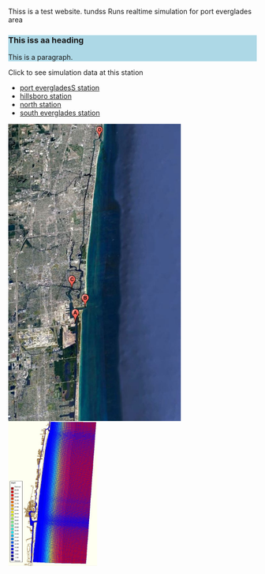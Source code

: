 
Thiss is a test website. tundss
Runs realtime simulation for port everglades area
<description description description descriptions >
<description description description description >

<html>  
 <div style="background-color:lightblue">
  <h3>This iss aa heading</h3>
  <p>This is a paragraph.</p>
</div> 
<p>
  
Click to see simulation data at this station 

</p>
<ul>
 <li><a href="domainb.JPG" target="_blank">port evergladesS station</a></li>
 <li><a href="http://www.yahoo.com" target="_blank">hillsboro station</a></li>
 <li><a href="http://www.yahoo.com" target="_blank">north station</a></li>
 <li><a href="http://www.yahoo.com" target="_blank">south everglades station</a></li>
</ul>


  <a href="map.JPG">
     <img src="gmap4.JPG" width="350" align="center">
  </a> 

  <a href="c24.JPG">
     <img src="c24.JPG" width="180" align="left">
 </a>
  
</html>




